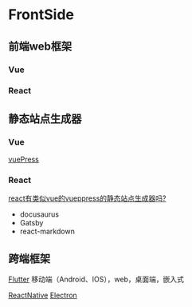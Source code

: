 # FrontSide

## 前端web框架

### Vue


### React


## 静态站点生成器
### Vue
[vuePress](https://vuepress.vuejs.org/zh/)



### React

[react有类似vue的vueppress的静态站点生成器吗?](https://www.zhihu.com/question/332634039)
- docusaurus 
- Gatsby
- react-markdown

## 跨端框架
[Flutter](https://flutter.cn/docs/get-started/install)
移动端（Android、IOS），web，桌面端，嵌入式

[ReactNative](https://reactnative.cn/)
[Electron](https://www.electronjs.org/zh/docs/latest/)
